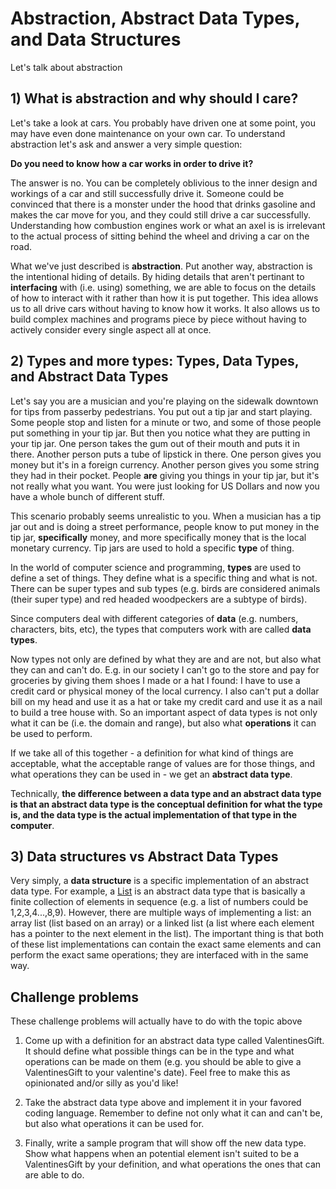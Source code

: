 # Abstraction, Abstract Data Types, and Data Structures

Let's talk about abstraction

## 1) What is abstraction and why should I care?

Let's take a look at cars. You probably have driven one at some point, you may have even done maintenance on your own car. To understand abstraction let's ask and answer a very simple question:

**Do you need to know how a car works in order to drive it?**

The answer is no. You can be completely oblivious to the inner design and workings of a car and still successfully drive it. Someone could be convinced that there is a monster under the hood that drinks gasoline and makes the car move for you, and they could still drive a car successfully. Understanding how combustion engines work or what an axel is is irrelevant to the actual process of sitting behind the wheel and driving a car on the road.

What we've just described is **abstraction**. Put another way, abstraction is the intentional hiding of details. By hiding details that aren't pertinant to **interfacing** with (i.e. using) something, we are able to focus on the details of how to interact with it rather than how it is put together. This idea allows us to all drive cars without having to know how it works. It also allows us to build complex machines and programs piece by piece without having to actively consider every single aspect all at once.

## 2) Types and more types: Types, Data Types, and Abstract Data Types

Let's say you are a musician and you're playing on the sidewalk downtown for tips from passerby pedestrians. You put out a tip jar and start playing. Some people stop and listen for a minute or two, and some of those people put something in your tip jar. But then you notice what they are putting in your tip jar. One person takes the gum out of their mouth and puts it in there. Another person puts a tube of lipstick in there. One person gives you money but it's in a foreign currency. Another person gives you some string they had in their pocket. People **are** giving you things in your tip jar, but it's not really what you want. You were just looking for US Dollars and now you have a whole bunch of different stuff.

This scenario probably seems unrealistic to you. When a musician has a tip jar out and is doing a street performance, people know to put money in the tip jar, **specifically** money, and more specifically money that is the local monetary currency. Tip jars are used to hold a specific **type** of thing.

In the world of computer science and programming, **types** are used to define a set of things. They define what is a specific thing and what is not. There can be super types and sub types (e.g. birds are considered animals (their super type) and red headed woodpeckers are a subtype of birds).

Since computers deal with different categories of **data** (e.g. numbers, characters, bits, etc), the types that computers work with are called **data types**.

Now types not only are defined by what they are and are not, but also what they can and can't do. E.g. in our society I can't go to the store and pay for groceries by giving them shoes I made or a hat I found: I have to use a credit card or physical money of the local currency. I also can't put a dollar bill on my head and use it as a hat or take my credit card and use it as a nail to build a tree house with. So an important aspect of data types is not only what it can be (i.e. the domain and range), but also what **operations** it can be used to perform.

If we take all of this together - a definition for what kind of things are acceptable, what the acceptable range of values are for those things, and what operations they can be used in - we get an **abstract data type**.

Technically, **the difference between a data type and an abstract data type is that an abstract data type is the conceptual definition for what the type is, and the data type is the actual implementation of that type in the computer**. 

## 3) Data structures vs Abstract Data Types

Very simply, a **data structure** is a specific implementation of an abstract data type. For example, a [List](https://en.wikipedia.org/wiki/List_(abstract_data_type)) is an abstract data type that is basically a finite collection of elements in sequence (e.g. a list of numbers could be 1,2,3,4...,8,9). However, there are multiple ways of implementing a list: an array list (list based on an array) or a linked list (a list where each element has a pointer to the next element in the list). The important thing is that both of these list implementations can contain the exact same elements and can perform the exact same operations; they are interfaced with in the same way.

## Challenge problems

These challenge problems will actually have to do with the topic above

1) Come up with a definition for an abstract data type called ValentinesGift. It should define what possible things can be in the type and what operations can be made on them (e.g. you should be able to give a ValentinesGift to your valentine's date). Feel free to make this as opinionated and/or silly as you'd like!

2) Take the abstract data type above and implement it in your favored coding language. Remember to define not only what it can and can't be, but also what operations it can be used for.

3) Finally, write a sample program that will show off the new data type. Show what happens when an potential element isn't suited to be a ValentinesGift by your definition, and what operations the ones that can are able to do.



